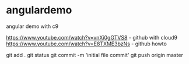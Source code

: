# angulardemo
angular demo with c9

https://www.youtube.com/watch?v=vnXi0gGTVS8  - github with cloud9
https://www.youtube.com/watch?v=E8TXME3bzNs  - github howto

git add .
git status
git commit -m 'initial file commit'
git push origin master

